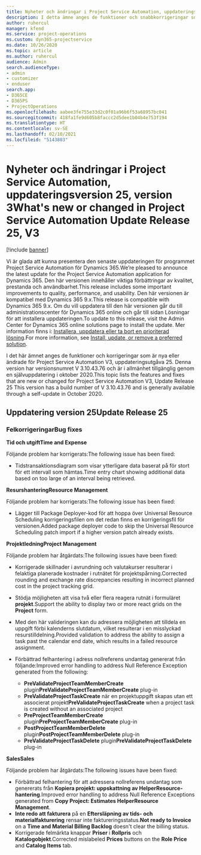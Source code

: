 ```yaml
---
title: Nyheter och ändringar i Project Service Automation, uppdateringsversion 25, version 3
description: I detta ämne anges de funktioner och snabbkorrigeringar som finns tillgängliga i Project Service Automation, uppdateringsversion 25, V3.
author: ruhercul
manager: kfend
ms.service: project-operations
ms.custom: dyn365-projectservice
ms.date: 10/26/2020
ms.topic: article
ms.author: ruhercul
audience: Admin
search.audienceType:
- admin
- customizer
- enduser
search.app:
- D365CE
- D365PS
- ProjectOperations
ms.openlocfilehash: aabee3fe755e33d2c0f01a96b6f53a68957bc041
ms.sourcegitcommit: 418fa1fe9d605b8faccc2d5dee1b04b4e753f194
ms.translationtype: HT
ms.contentlocale: sv-SE
ms.lasthandoff: 02/10/2021
ms.locfileid: "5143803"
---
```

# <a name="whats-new-or-changed-in-project-service-automation-update-release-25-v3"></a><span data-ttu-id="20852-103">Nyheter och ändringar i Project Service Automation, uppdateringsversion 25, version 3</span><span class="sxs-lookup"><span data-stu-id="20852-103">What's new or changed in Project Service Automation Update Release 25, V3</span></span>

[!include [banner](../includes/psa-now-project-operations.md)]

<span data-ttu-id="20852-104">Vi är glada att kunna presentera den senaste uppdateringen för programmet Project Service Automation för Dynamics 365.</span><span class="sxs-lookup"><span data-stu-id="20852-104">We’re pleased to announce the latest update for the Project Service Automation application for Dynamics 365.</span></span> <span data-ttu-id="20852-105">Den här versionen innehåller viktiga förbättringar av kvalitet, prestanda och användbarhet.</span><span class="sxs-lookup"><span data-stu-id="20852-105">This release includes some important improvements to quality, performance, and usability.</span></span> <span data-ttu-id="20852-106">Den här versionen är kompatibel med Dynamics 365 9.x.</span><span class="sxs-lookup"><span data-stu-id="20852-106">This release is compatible with Dynamics 365 9.x.</span></span> <span data-ttu-id="20852-107">Om du vill uppdatera till den här versionen går du till administrationscenter för Dynamics 365 online och går till sidan Lösningar för att installera uppdateringen.</span><span class="sxs-lookup"><span data-stu-id="20852-107">To update to this release, visit the Admin Center for Dynamics 365 online solutions page to install the update.</span></span> <span data-ttu-id="20852-108">Mer information finns i: [Installera, uppdatera eller ta bort en prioriterad lösning](https://docs.microsoft.com/power-platform/admin/install-remove-preferred-solution).</span><span class="sxs-lookup"><span data-stu-id="20852-108">For more information, see [Install, update, or remove a preferred solution](https://docs.microsoft.com/power-platform/admin/install-remove-preferred-solution).</span></span>

<span data-ttu-id="20852-109">I det här ämnet anges de funktioner och korrigeringar som är nya eller ändrade för Project Service Automation V3, uppdateringsutgåva 25. Denna version har versionsnumret V 3.10.43.76 och är i allmänhet tillgänglig genom en självuppdatering i oktober 2020.</span><span class="sxs-lookup"><span data-stu-id="20852-109">This topic lists the features and fixes that are new or changed for Project Service Automation V3, Update Release 25 This version has a build number of V 3.10.43.76 and is generally available through a self-update in October 2020.</span></span>

## <a name="update-release-25"></a><span data-ttu-id="20852-110">Uppdatering version 25</span><span class="sxs-lookup"><span data-stu-id="20852-110">Update Release 25</span></span>

### <a name="bug-fixes"></a><span data-ttu-id="20852-111">Felkorrigeringar</span><span class="sxs-lookup"><span data-stu-id="20852-111">Bug fixes</span></span>

<span data-ttu-id="20852-112">**Tid och utgift**</span><span class="sxs-lookup"><span data-stu-id="20852-112">**Time and Expense**</span></span>

<span data-ttu-id="20852-113">Följande problem har korrigerats:</span><span class="sxs-lookup"><span data-stu-id="20852-113">The following issue has been fixed:</span></span>

- <span data-ttu-id="20852-114">Tidstransaktionsdiagram som visar ytterligare data baserat på för stort för ett intervall som hämtas.</span><span class="sxs-lookup"><span data-stu-id="20852-114">Time entry chart showing additional data based on too large of an interval being retrieved.</span></span>

<span data-ttu-id="20852-115">**Resurshantering**</span><span class="sxs-lookup"><span data-stu-id="20852-115">**Resource Management**</span></span>

<span data-ttu-id="20852-116">Följande problem har korrigerats:</span><span class="sxs-lookup"><span data-stu-id="20852-116">The following issue has been fixed:</span></span>

- <span data-ttu-id="20852-117">Lägger till Package Deployer-kod för att hoppa över Universal Resource Scheduling korrigeringsfilen om det redan finns en korrigeringsfil för versionen.</span><span class="sxs-lookup"><span data-stu-id="20852-117">Added package deployer code to skip the Universal Resource Scheduling patch import if a higher version patch already exists.</span></span>

<span data-ttu-id="20852-118">**Projektledning**</span><span class="sxs-lookup"><span data-stu-id="20852-118">**Project Management**</span></span>

<span data-ttu-id="20852-119">Följande problem har åtgärdats:</span><span class="sxs-lookup"><span data-stu-id="20852-119">The following issues have been fixed:</span></span>

- <span data-ttu-id="20852-120">Korrigerade skillnader i avrundning och valutakurser resulterar i felaktiga planerade kostnader i rutnätet för projektspårning.</span><span class="sxs-lookup"><span data-stu-id="20852-120">Corrected rounding and exchange rate discrepancies resulting in incorrect planned cost in the project tracking grid.</span></span>
- <span data-ttu-id="20852-121">Stödja möjligheten att visa två eller flera reagera rutnät i formuläret **projekt**.</span><span class="sxs-lookup"><span data-stu-id="20852-121">Support the ability to display two or more react grids on the **Project** form.</span></span>
- <span data-ttu-id="20852-122">Med den här valideringen kan du adressera möjligheten att tilldela en uppgift förbi kalenderns slutdatum, vilket resulterar i en misslyckad resurstilldelning.</span><span class="sxs-lookup"><span data-stu-id="20852-122">Provided validation to address the ability to assign a task past the calendar end date, which results in a failed resource assignment.</span></span>
- <span data-ttu-id="20852-123">Förbättrad felhantering i adress nollreferens undantag genererat från följande:</span><span class="sxs-lookup"><span data-stu-id="20852-123">Improved error handling to address Null Reference Exception generated from the following:</span></span>

    - <span data-ttu-id="20852-124">**PreValidateProjectTeamMemberCreate** plugin</span><span class="sxs-lookup"><span data-stu-id="20852-124">**PreValidateProjectTeamMemberCreate** plug-in</span></span>
    - <span data-ttu-id="20852-125">**PreValidateProjectTaskCreate** när en projektuppgift skapas utan ett associerat projekt</span><span class="sxs-lookup"><span data-stu-id="20852-125">**PreValidateProjectTaskCreate** when a project task is created without an associated project</span></span>
    - <span data-ttu-id="20852-126">**PreProjectTeamMemberCreate** plugin</span><span class="sxs-lookup"><span data-stu-id="20852-126">**PreProjectTeamMemberCreate** plug-in</span></span>
    - <span data-ttu-id="20852-127">**PostProjectTeamMemberDelete** plugin</span><span class="sxs-lookup"><span data-stu-id="20852-127">**PostProjectTeamMemberDelete** plug-in</span></span>
    - <span data-ttu-id="20852-128">**PreValidateProjectTaskDelete** plugin</span><span class="sxs-lookup"><span data-stu-id="20852-128">**PreValidateProjectTaskDelete** plug-in</span></span>

<span data-ttu-id="20852-129">**Sales**</span><span class="sxs-lookup"><span data-stu-id="20852-129">**Sales**</span></span>

<span data-ttu-id="20852-130">Följande problem har åtgärdats:</span><span class="sxs-lookup"><span data-stu-id="20852-130">The following issues have been fixed:</span></span>

- <span data-ttu-id="20852-131">Förbättrad felhantering för att adressera nollreferens undantag som genererats från **Kopiera projekt: uppskattning av HelperResource-hantering**.</span><span class="sxs-lookup"><span data-stu-id="20852-131">Improved error handling to address Null Reference Exceptions generated from **Copy Project: Estimates HelperResource Management**.</span></span>
- <span data-ttu-id="20852-132">**Inte redo att fakturera** på en **Eftersläpning av tids- och materialfakturering** rensar inte faktureringsstatus.</span><span class="sxs-lookup"><span data-stu-id="20852-132">**Not ready to Invoice** on a **Time and Material Billing Backlog** doesn't clear the billing status.</span></span>
- <span data-ttu-id="20852-133">Korrigerade felmärkta knappar **Priser** i **Rollpris** och **Katalogobjekt**.</span><span class="sxs-lookup"><span data-stu-id="20852-133">Corrected mislabeled **Prices** buttons on the **Role Price** and **Catalog Items** tab.</span></span>
